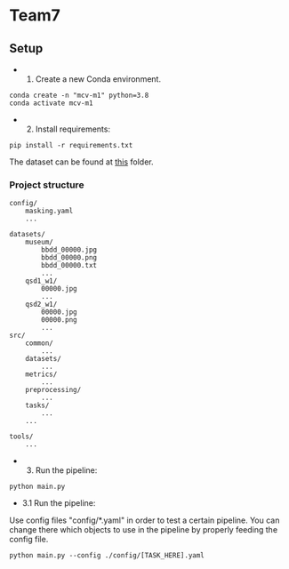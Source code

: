 # Team7
## Setup 
- 1. Create a new Conda environment.
```
conda create -n "mcv-m1" python=3.8
conda activate mcv-m1
```
- 2. Install requirements:
```
pip install -r requirements.txt
```
The dataset can be found at [this](https://drive.google.com/drive/folders/1wKJYx0Dc8KpFrFfejYnSOd1nVqs2ss7z?usp=sharing) folder.

### Project structure
```
config/
    masking.yaml
    ...

datasets/
    museum/
        bbdd_00000.jpg
        bbdd_00000.png
        bbdd_00000.txt
        ...
    qsd1_w1/
        00000.jpg
        ...
    qsd2_w1/
        00000.jpg
        00000.png
        ...
src/
    common/
        ...
    datasets/
        ...
    metrics/
        ...
    preprocessing/
        ...
    tasks/
        ...
    ...

tools/
    ...
```

- 3. Run the pipeline:
```
python main.py
```

- 3.1 Run the pipeline:

Use config files "config/*.yaml" in order to test a certain pipeline.
You can change there which objects to use in the pipeline by properly feeding the config file.
```
python main.py --config ./config/[TASK_HERE].yaml
```
